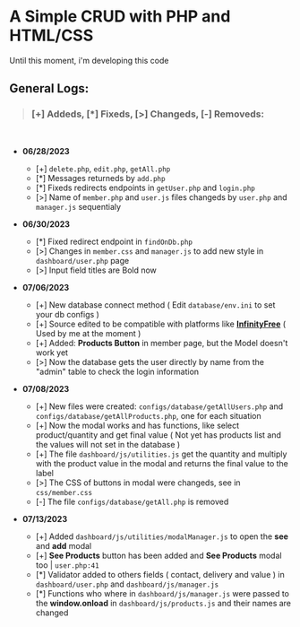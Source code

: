 # A Simple CRUD with PHP and HTML/CSS

Until this moment, i'm developing this code

## General Logs:

> ### [+] Addeds, [*] Fixeds, [>] Changeds, [-] Removeds:

<br>

- **06/28/2023** 
    - [+] `delete.php`, `edit.php`, `getAll.php`
    - [*] Messages returneds by `add.php`
    - [*] Fixeds redirects endpoints in `getUser.php` and `login.php`
    - [>] Name of `member.php` and `user.js` files changeds by `user.php` and `manager.js` sequentialy

- **06/30/2023**
    - [*] Fixed redirect endpoint in `findOnDb.php`
    - [>] Changes in `member.css` and `manager.js` to add new style in `dashboard/user.php` page
    - [>] Input field titles are Bold now

- **07/06/2023**
    - [+] New database connect method ( Edit `database/env.ini` to set your db configs )
    - [+] Source edited to be compatible with platforms like **[InfinityFree](https://www.infinityfree.com)** ( Used by me at the moment )
    - [+] Added: **Products Button** in member page, but the Model doesn't work yet
    - [>] Now the database gets the user directly by name from the "admin" table to check the login information

- **07/08/2023**
    - [+] New files were created: `configs/database/getAllUsers.php` and `configs/database/getAllProducts.php`, one for each situation
    - [+] Now the modal works and has functions, like select product/quantity and get final value ( Not yet has products list and the values will not set in the database )
    - [+] The file `dashboard/js/utilities.js` get the quantity and multiply with the product value in the modal and returns the final value to the label
    - [>] The CSS of buttons in modal were changeds, see in `css/member.css`
    - [-] The file `configs/database/getAll.php` is removed

- **07/13/2023**
    - [+] Added `dashboard/js/utilities/modalManager.js` to open the **see** and **add** modal
    - [+] **See Products** button has been added and **See Products** modal too | `user.php:41`
    - [*] Validator added to others fields ( contact, delivery and value ) in `dashboard/user.php` and `dashboard/js/manager.js`
    - [*] Functions who where in `dashboard/js/manager.js` were passed to the **window.onload** in `dashboard/js/products.js` and their names are changed